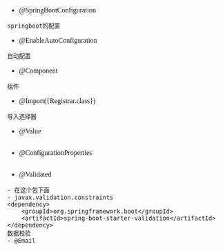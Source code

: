<font face="Simsun" size=3>

- @SpringBootConfiguration
~~~
springboot的配置
~~~
- @EnableAutoConfiguration
~~~
自动配置
~~~
- @Component
~~~
组件
~~~
- @Import({Registrar.class})
~~~
导入选择器
~~~
- @Value
~~~
~~~
- @ConfigurationProperties
~~~
~~~
- @Validated
~~~
- 在这个包下面
- javax.validation.constraints
<dependency>
    <groupId>org.springframework.boot</groupId>
    <artifactId>spring-boot-starter-validation</artifactId>
</dependency>
数据校验
- @Email

~~~




</font>